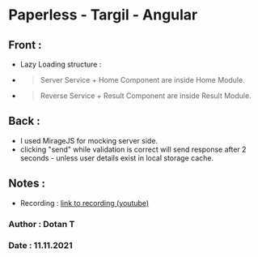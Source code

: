 # Paperless - Targil - Angular

## Front :
- Lazy Loading structure :
- > Server Service + Home Component are inside Home Module.
- > Reverse Service + Result Component are inside Result Module.

## Back :
- I used MirageJS for mocking server side.
- clicking "send" while validation is correct will send response after 2 seconds - unless user details exist in local storage cache.

## Notes :
- Recording : [link to recording (youtube)](https://youtu.be/fCaZDj7uO_A)

### Author : Dotan T
### Date : 11.11.2021

